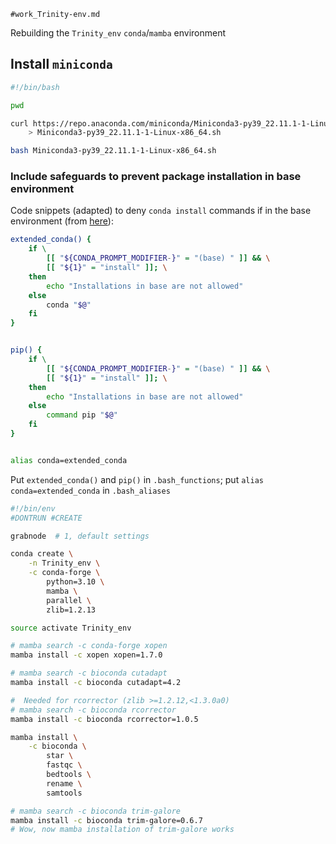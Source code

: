 
`#work_Trinity-env.md`

Rebuilding the `Trinity_env` `conda`/`mamba` environment

## Install `miniconda`
```bash
#!/bin/bash

pwd

curl https://repo.anaconda.com/miniconda/Miniconda3-py39_22.11.1-1-Linux-x86_64.sh \
    > Miniconda3-py39_22.11.1-1-Linux-x86_64.sh

bash Miniconda3-py39_22.11.1-1-Linux-x86_64.sh
```

### Include safeguards to prevent package installation in base environment
Code snippets (adapted) to deny `conda install` commands if in the base environment (from [here](https://github.com/conda/conda/issues/7791)):
```bash
extended_conda() {
    if \
        [[ "${CONDA_PROMPT_MODIFIER-}" = "(base) " ]] && \
        [[ "${1}" = "install" ]]; \
    then
        echo "Installations in base are not allowed"
    else
        conda "$@"
    fi
}


pip() {
    if \
        [[ "${CONDA_PROMPT_MODIFIER-}" = "(base) " ]] && \
        [[ "${1}" = "install" ]]; \
    then
        echo "Installations in base are not allowed"
    else
        command pip "$@"
    fi
}


alias conda=extended_conda
```
Put `extended_conda()` and `pip()` in `.bash_functions`; put `alias conda=extended_conda` in `.bash_aliases`


```bash
#!/bin/env
#DONTRUN #CREATE

grabnode  # 1, default settings

conda create \
	-n Trinity_env \
	-c conda-forge \
		python=3.10 \
		mamba \
		parallel \
		zlib=1.2.13

source activate Trinity_env

# mamba search -c conda-forge xopen
mamba install -c xopen xopen=1.7.0

# mamba search -c bioconda cutadapt
mamba install -c bioconda cutadapt=4.2

#  Needed for rcorrector (zlib >=1.2.12,<1.3.0a0)
# mamba search -c bioconda rcorrector
mamba install -c bioconda rcorrector=1.0.5

mamba install \
	-c bioconda \
		star \
		fastqc \
		bedtools \
		rename \
		samtools

# mamba search -c bioconda trim-galore
mamba install -c bioconda trim-galore=0.6.7
# Wow, now mamba installation of trim-galore works
```
